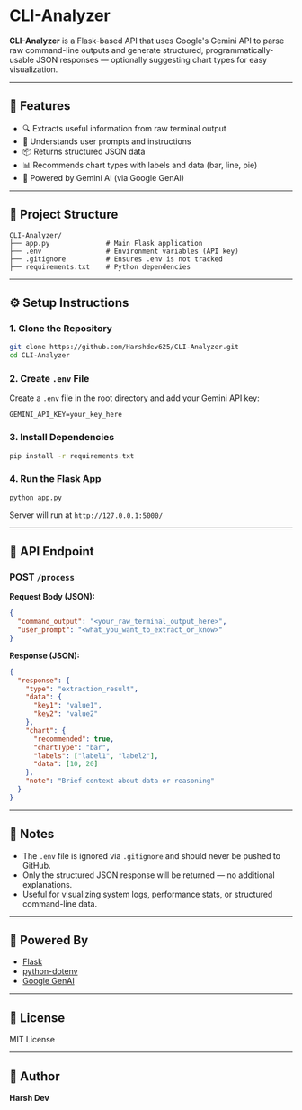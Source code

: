 # CLI-Analyzer

**CLI-Analyzer** is a Flask-based API that uses Google's Gemini API to parse raw command-line outputs and generate structured, programmatically-usable JSON responses — optionally suggesting chart types for easy visualization.

---

## 🚀 Features

- 🔍 Extracts useful information from raw terminal output
- 🧠 Understands user prompts and instructions
- 📦 Returns structured JSON data
- 📊 Recommends chart types with labels and data (bar, line, pie)
- 🤖 Powered by Gemini AI (via Google GenAI)

---

## 📂 Project Structure
```
CLI-Analyzer/
├── app.py              # Main Flask application
├── .env                # Environment variables (API key)
├── .gitignore          # Ensures .env is not tracked
├── requirements.txt    # Python dependencies
```

---

## ⚙️ Setup Instructions

### 1. Clone the Repository
```bash
git clone https://github.com/Harshdev625/CLI-Analyzer.git
cd CLI-Analyzer
```

### 2. Create `.env` File
Create a `.env` file in the root directory and add your Gemini API key:
```
GEMINI_API_KEY=your_key_here
```

### 3. Install Dependencies
```bash
pip install -r requirements.txt
```

### 4. Run the Flask App
```bash
python app.py
```
Server will run at `http://127.0.0.1:5000/`

---

## 📮 API Endpoint

### POST `/process`

**Request Body (JSON):**
```json
{
  "command_output": "<your_raw_terminal_output_here>",
  "user_prompt": "<what_you_want_to_extract_or_know>"
}
```

**Response (JSON):**
```json
{
  "response": {
    "type": "extraction_result",
    "data": {
      "key1": "value1",
      "key2": "value2"
    },
    "chart": {
      "recommended": true,
      "chartType": "bar",
      "labels": ["label1", "label2"],
      "data": [10, 20]
    },
    "note": "Brief context about data or reasoning"
  }
}
```

---

## 📌 Notes
- The `.env` file is ignored via `.gitignore` and should never be pushed to GitHub.
- Only the structured JSON response will be returned — no additional explanations.
- Useful for visualizing system logs, performance stats, or structured command-line data.

---

## 🧠 Powered By
- [Flask](https://flask.palletsprojects.com/)
- [python-dotenv](https://pypi.org/project/python-dotenv/)
- [Google GenAI](https://ai.google.dev/)

---

## 📃 License
MIT License

---

## 👤 Author
**Harsh Dev**


